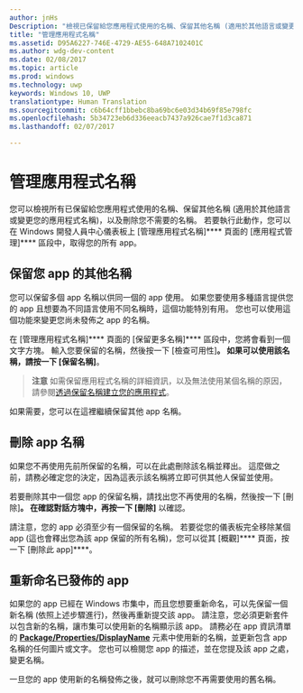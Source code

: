```yaml
---
author: jnHs
Description: "檢視已保留給您應用程式使用的名稱、保留其他名稱 (適用於其他語言或變更您的應用程式名稱)，以及刪除您不再需要使用的保留名稱。"
title: "管理應用程式名稱"
ms.assetid: D95A6227-746E-4729-AE55-648A7102401C
ms.author: wdg-dev-content
ms.date: 02/08/2017
ms.topic: article
ms.prod: windows
ms.technology: uwp
keywords: Windows 10, UWP
translationtype: Human Translation
ms.sourcegitcommit: c6b64cff1bbebc8ba69bc6e03d34b69f85e798fc
ms.openlocfilehash: 5b34723eb6d336eeacb7437a926cae7f1d3ca871
ms.lasthandoff: 02/07/2017

---
```


# <a name="manage-app-names"></a>管理應用程式名稱


您可以檢視所有已保留給您應用程式使用的名稱、保留其他名稱 (適用於其他語言或變更您的應用程式名稱)，以及刪除您不需要的名稱。 若要執行此動作，您可以在 Windows 開發人員中心儀表板上 [管理應用程式名稱]**** 頁面的 [應用程式管理]**** 區段中，取得您的所有 app。

## <a name="reserve-additional-names-for-your-app"></a>保留您 app 的其他名稱

您可以保留多個 app 名稱以供同一個的 app 使用。 如果您要使用多種語言提供您的 app 且想要為不同語言使用不同名稱時，這個功能特別有用。 您也可以使用這個功能來變更您尚未發佈之 app 的名稱。

在 [管理應用程式名稱]**** 頁面的 [保留更多名稱]**** 區段中，您將會看到一個文字方塊。 輸入您要保留的名稱，然後按一下 [檢查可用性]****。 如果可以使用該名稱，請按一下 [保留名稱]****。

> **注意** 如需保留應用程式名稱的詳細資訊，以及無法使用某個名稱的原因，請參閱[透過保留名稱建立您的應用程式](create-your-app-by-reserving-a-name.md)。

如果需要，您可以在這裡繼續保留其他 app 名稱。

## <a name="delete-app-names"></a>刪除 app 名稱

如果您不再使用先前所保留的名稱，可以在此處刪除該名稱並釋出。 這麼做之前，請務必確定您的決定，因為這表示該名稱將立即可供其他人保留並使用。

若要刪除其中一個您 app 的保留名稱，請找出您不再使用的名稱，然後按一下 [刪除]****。 在確認對話方塊中，再按一下 [刪除]**** 以確認。

請注意，您的 app 必須至少有一個保留的名稱。 若要從您的儀表板完全移除某個 app (這也會釋出您為該 app 保留的所有名稱)，您可以從其 [概觀]**** 頁面，按一下 [刪除此 app]****。

## <a name="rename-an-app-that-has-already-been-published"></a>重新命名已發佈的 app

如果您的 app 已經在 Windows 市集中，而且您想要重新命名，可以先保留一個新名稱 (依照上述步驟進行)，然後再重新提交該 app。 請注意，您必須更新套件以包含新的名稱，讓市集可以使用新的名稱顯示該 app。 請務必在 app 資訊清單的 [**Package/Properties/DisplayName**](https://msdn.microsoft.com/library/windows/apps/dn423240) 元素中使用新的名稱，並更新包含 app 名稱的任何圖片或文字。 您也可以檢閱您 app 的描述，並在您提及該 app 之處，變更名稱。

一旦您的 app 使用新的名稱發佈之後，就可以刪除您不再需要使用的舊名稱。

 

 





